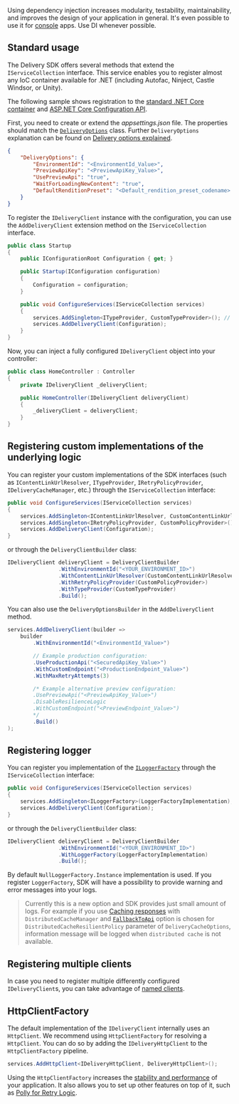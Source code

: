 Using dependency injection increases modularity, testability, maintainability, and improves the design of your application in general. It's even possible to use it for [console](https://andrewlock.net/using-dependency-injection-in-a-net-core-console-application/) apps. Use DI whenever possible.

## Standard usage

The Delivery SDK offers several methods that extend the `IServiceCollection` interface. This service enables you to register almost any IoC container available for .NET (including Autofac, Ninject, Castle Windsor, or Unity). 

The following sample shows registration to the [standard .NET Core container](https://docs.microsoft.com/en-us/aspnet/core/fundamentals/dependency-injection) and [ASP.NET Core Configuration API](https://docs.microsoft.com/en-us/aspnet/core/fundamentals/configuration).

First, you need to create or extend the *appsettings.json* file. The properties should match the [`DeliveryOptions`](https://github.com/kontent-ai/delivery-sdk-net/Kontent.Ai.Delivery.Abstractions/Configuration/DeliveryOptions.cs) class. Further `DeliveryOptions` explanation can be found on [Delivery options explained](../configuration/delivery-options.md).

```json
{
    "DeliveryOptions": {
        "EnvironmentId": "<EnvironmentId_Value>",
        "PreviewApiKey": "<PreviewApiKey_Value>",
        "UsePreviewApi": "true",
        "WaitForLoadingNewContent": "true",
        "DefaultRenditionPreset": "<Default_rendition_preset_codename> so for example value like default, web, mobile ..."
    }
}
```

To register the `IDeliveryClient` instance with the configuration, you can use the `AddDeliveryClient` extension method on the `IServiceCollection` interface.

```csharp
public class Startup
{
    public IConfigurationRoot Configuration { get; }

    public Startup(IConfiguration configuration)
    {
        Configuration = configuration;
    }

    public void ConfigureServices(IServiceCollection services)
    {
        services.AddSingleton<ITypeProvider, CustomTypeProvider>(); // Add an implementation of ITypeProvider generated by https://github.com/kontent-ai/model-generator-net
        services.AddDeliveryClient(Configuration);
    }
}
```

Now, you can inject a fully configured `IDeliveryClient` object into your controller:

```csharp
public class HomeController : Controller
{
    private IDeliveryClient _deliveryClient;

    public HomeController(IDeliveryClient deliveryClient)
    {
        _deliveryClient = deliveryClient;
    }
}
```

## Registering custom implementations of the underlying logic

You can register your custom implementations of the SDK interfaces (such as `IContentLinkUrlResolver`, `ITypeProvider`, `IRetryPolicyProvider`, `IDeliveryCacheManager`, etc.) through the `IServiceCollection` interface:

```csharp
public void ConfigureServices(IServiceCollection services)
{
    services.AddSingleton<IContentLinkUrlResolver, CustomContentLinkUrlResolver>();
    services.AddSingleton<IRetryPolicyProvider, CustomPolicyProvider>();
    services.AddDeliveryClient(Configuration);
}
```

or through the `DeliveryClientBuilder` class:

```csharp
IDeliveryClient deliveryClient = DeliveryClientBuilder
                .WithEnvironmentId("<YOUR_ENVIRONMENT_ID>")
                .WithContentLinkUrlResolver(CustomContentLinkUrlResolver)
                .WithRetryPolicyProvider(CustomPolicyProvider>)
                .WithTypeProvider(CustomTypeProvider)
                .Build();
```

You can also use the `DeliveryOptionsBuilder` in the `AddDeliveryClient` method.

```csharp
services.AddDeliveryClient(builder =>
    builder
        .WithEnvironmentId("<EnvironmentId_Value>")

        // Example production configuration:
        .UseProductionApi("<SecuredApiKey_Value>")
        .WithCustomEndpoint("<ProductionEndpoint_Value>")
        .WithMaxRetryAttempts(3)

        /* Example alternative preview configuration:
        .UsePreviewApi("<PreviewApiKey_Value>")
        .DisableResilienceLogic
        .WithCustomEndpoint("<PreviewEndpoint_Value>")
        */
        .Build()
);
```
## Registering logger
You can register you implementation of the [`ILoggerFactory`](https://learn.microsoft.com/en-us/dotnet/api/microsoft.extensions.logging.iloggerfactory?view=dotnet-plat-ext-7.0) through the `IServiceCollection` interface:

```csharp
public void ConfigureServices(IServiceCollection services)
{
    services.AddSingleton<ILoggerFactory>(LoggerFactoryImplementation);
    services.AddDeliveryClient(Configuration);
}
```

or through the `DeliveryClientBuilder` class:

```csharp
IDeliveryClient deliveryClient = DeliveryClientBuilder
                .WithEnvironmentId("<YOUR_ENVIRONMENT_ID>")
                .WithLoggerFactory(LoggerFactoryImplementation)
                .Build();
```

By default `NullLoggerFactory.Instance` implementation is used.
If you register `LoggerFactory`, SDK will have a possibility to provide warning and error messages into your logs. 
> Currently this is a new option and SDK provides just small amount of logs. For example if you use [Caching responses](../retrieving-data/caching.md) with `DistributedCacheManager` and [`FallbackToApi`](../../Kontent.Ai.Delivery.Caching/DistributedCacheResilientPolicy.cs) option is chosen for `DistributedCacheResilientPolicy` parameter of `DeliveryCacheOptions`, information message will be logged when `distributed cache` is not available.

## Registering multiple clients
In case you need to register multiple differently configured `IDeliveryClient`s, you can take advantage of [named clients](multiple-delivery-clients.md).


## HttpClientFactory

The default implementation of the `IDeliveryClient` internally uses an `HttpClient`. We recommend using `HttpClientFactory` for resolving a `HttpClient`. You can do so by adding the `IDeliveryHttpClient` to the `HttpClientFactory` pipeline.

```csharp
services.AddHttpClient<IDeliveryHttpClient, DeliveryHttpClient>();
```

Using the `HttpClientFactory` increases the [stability and performance](https://docs.microsoft.com/en-us/aspnet/core/fundamentals/http-requests) of your application. It also allows you to set up other features on top of it, such as [Polly for Retry Logic](https://docs.microsoft.com/en-US/dotnet/architecture/microservices/implement-resilient-applications/implement-http-call-retries-exponential-backoff-polly).
